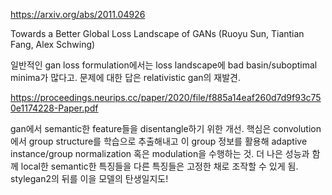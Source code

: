 https://arxiv.org/abs/2011.04926

Towards a Better Global Loss Landscape of GANs (Ruoyu Sun, Tiantian Fang, Alex Schwing)

일반적인 gan loss formulation에서는 loss landscape에 bad basin/suboptimal minima가 많다고. 문제에 대한 답은 relativistic gan의 재발견.


https://proceedings.neurips.cc/paper/2020/file/f885a14eaf260d7d9f93c750e1174228-Paper.pdf

gan에서 semantic한 feature들을 disentangle하기 위한 개선. 핵심은 convolution에서 group structure를 학습으로 추출해내고 이 group 정보를 활용해 adaptive instance/group normalization 혹은 modulation을 수행하는 것. 더 나은 성능과 함께 local한 semantic한 특징들을 다른 특징들은 고정한 채로 조작할 수 있게 됨. stylegan2의 뒤를 이을 모델의 탄생일지도!